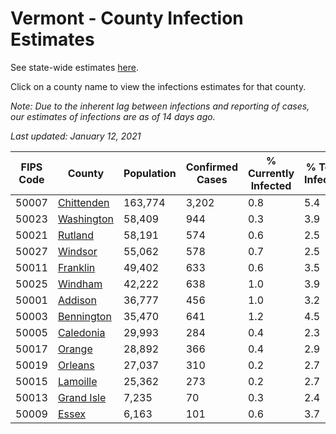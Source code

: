 # Vermont - County Infection Estimates

See state-wide estimates [here](/infections/us-vt).

Click on a county name to view the infections estimates for that county.

*Note: Due to the inherent lag between infections and reporting of cases, our estimates of infections are as of 14 days ago.*

*Last updated: January 12, 2021*

|   FIPS Code |                   County |   Population |   Confirmed Cases |   % Currently Infected |   % Total Infected |
|-------------|--------------------------|--------------|-------------------|------------------------|--------------------|
|       50007 | [Chittenden](chittenden) |      163,774 |             3,202 |                    0.8 |                5.4 |
|       50023 | [Washington](washington) |       58,409 |               944 |                    0.3 |                3.9 |
|       50021 |       [Rutland](rutland) |       58,191 |               574 |                    0.6 |                2.5 |
|       50027 |       [Windsor](windsor) |       55,062 |               578 |                    0.7 |                2.5 |
|       50011 |     [Franklin](franklin) |       49,402 |               633 |                    0.6 |                3.5 |
|       50025 |       [Windham](windham) |       42,222 |               638 |                    1.0 |                3.9 |
|       50001 |       [Addison](addison) |       36,777 |               456 |                    1.0 |                3.2 |
|       50003 | [Bennington](bennington) |       35,470 |               641 |                    1.2 |                4.5 |
|       50005 |   [Caledonia](caledonia) |       29,993 |               284 |                    0.4 |                2.3 |
|       50017 |         [Orange](orange) |       28,892 |               366 |                    0.4 |                2.9 |
|       50019 |       [Orleans](orleans) |       27,037 |               310 |                    0.2 |                2.7 |
|       50015 |     [Lamoille](lamoille) |       25,362 |               273 |                    0.2 |                2.7 |
|       50013 | [Grand Isle](grand-isle) |        7,235 |                70 |                    0.3 |                2.4 |
|       50009 |           [Essex](essex) |        6,163 |               101 |                    0.6 |                3.7 |